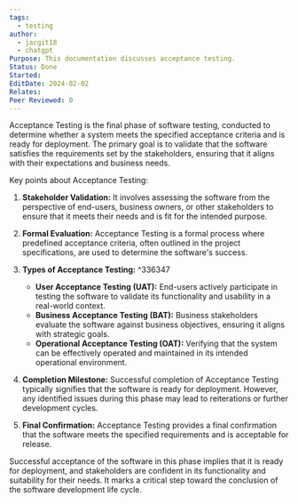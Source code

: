 ```yaml
---
tags:
  - testing
author:
  - jacgit18
  - chatgpt
Purpose: This documentation discusses acceptance testing.
Status: Done
Started: 
EditDate: 2024-02-02
Relates: 
Peer Reviewed: 0
---
```

Acceptance Testing is the final phase of software testing, conducted to determine whether a system meets the specified acceptance criteria and is ready for deployment. The primary goal is to validate that the software satisfies the requirements set by the stakeholders, ensuring that it aligns with their expectations and business needs.

Key points about Acceptance Testing:

1. **Stakeholder Validation:** It involves assessing the software from the perspective of end-users, business owners, or other stakeholders to ensure that it meets their needs and is fit for the intended purpose.

2. **Formal Evaluation:** Acceptance Testing is a formal process where predefined acceptance criteria, often outlined in the project specifications, are used to determine the software's success.

3. **Types of Acceptance Testing:** ^336347
   - **User Acceptance Testing (UAT):** End-users actively participate in testing the software to validate its functionality and usability in a real-world context.
   - **Business Acceptance Testing (BAT):** Business stakeholders evaluate the software against business objectives, ensuring it aligns with strategic goals.
   - **Operational Acceptance Testing (OAT):** Verifying that the system can be effectively operated and maintained in its intended operational environment.

4. **Completion Milestone:** Successful completion of Acceptance Testing typically signifies that the software is ready for deployment. However, any identified issues during this phase may lead to reiterations or further development cycles.

5. **Final Confirmation:** Acceptance Testing provides a final confirmation that the software meets the specified requirements and is acceptable for release.

Successful acceptance of the software in this phase implies that it is ready for deployment, and stakeholders are confident in its functionality and suitability for their needs. It marks a critical step toward the conclusion of the software development life cycle.